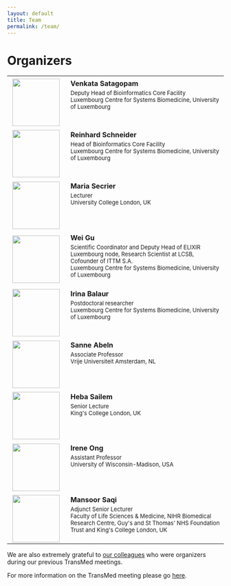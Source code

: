 ```yaml
---
layout: default
title: Team
permalink: /team/
---
```


# Organizers

<table>
    <tr>
    <td style="width:120px; text-align:center; font-size:90%; padding-top:0.4em;"><img src="../pics/organizers/VenkataSatagopam.jpg" width="110"/></td>
    <td style="vertical-align:top; padding-left:0.8em; padding-top:0.4em;"><strong>Venkata Satagopam</strong> <p style="margin-top:4px; line-height:100%;"><font size="2">Deputy Head of Bioinformatics Core Facility<br />Luxembourg Centre for Systems Biomedicine, University of Luxembourg</font></p></td>
    </tr>
    <tr>
    <td style="width:120px; text-align:center; font-size:90%; padding-top:0.4em;"><img src="../pics/organizers/ReinhardSchneider.jpg" width="110"/></td>
    <td style="vertical-align:top; padding-left:0.8em; padding-top:0.4em;"><strong>Reinhard Schneider</strong> <p style="margin-top:4px; line-height:100%;"><font size="2">Head of Bioinformatics Core Facility<br />Luxembourg Centre for Systems Biomedicine, University of Luxembourg </font></p></td>
    </tr>
    <tr>
     <td style="width:120px; text-align:center; font-size:90%; padding-top:0.4em;"><img src="../pics/organizers/MariaSecrier.jpg" width="110"/></td>
    <td style="vertical-align:top; padding-left:0.8em; padding-top:0.4em;"><strong>Maria Secrier</strong> <p style="margin-top:4px; line-height:100%;"><font size="2">Lecturer<br />University College London, UK</font></p></td>
    </tr>
    <tr>
    <td style="width:120px; text-align:center; font-size:90%; padding-top:0.4em;"><img src="../pics/organizers/WeiGu.jpg" width="110"/></td>
    <td style="vertical-align:top; padding-left:0.8em; padding-top:0.4em;"><strong>Wei Gu</strong> <p style="margin-top:4px; line-height:100%;"><font size="2">Scientific Coordinator and Deputy Head of ELIXIR Luxembourg node, Research Scientist at LCSB, Cofounder of ITTM S.A.<br />Luxembourg Centre for Systems Biomedicine, University of Luxembourg</font></p></td>
    </tr>
    <tr>
    <td style="width:120px; text-align:center; font-size:90%; padding-top:0.4em;"><a id="IrinaBalaur"><img src="../pics/organizers/IrinaBalaur.jpg" width="110"/></a></td>
    <td style="vertical-align:top; padding-left:0.8em; padding-top:0.4em;"><strong>Irina Balaur</strong> <p style="margin-top:4px; line-height:100%;"><font size="2">Postdoctoral researcher<br />Luxembourg Centre for Systems Biomedicine, University of Luxembourg</font></p></td>
    </tr>
        <tr>
    <td style="width:120px; text-align:center; font-size:90%; padding-top:0.4em;"><a id="SanneAbeln"><img src="../pics/organizers/SanneAbeln.jpg" width="110"/></a></td>
    <td style="vertical-align:top; padding-left:0.8em; padding-top:0.4em;"><strong>Sanne Abeln</strong> <p style="margin-top:4px; line-height:100%;"><font size="2">Associate Professor<br />Vrije Universiteit Amsterdam, NL</font></p></td>
    </tr>
        <tr>
    <td style="width:120px; text-align:center; font-size:90%; padding-top:0.4em;"><a id="HebaSailem"><img src="../pics/organizers/HebaSailem.jpg" width="110"/></a></td>
    <td style="vertical-align:top; padding-left:0.8em; padding-top:0.4em;"><strong>Heba Sailem</strong> <p style="margin-top:4px; line-height:100%;"><font size="2">Senior Lecture<br />King's College London, UK</font></p></td>
    </tr>
    <tr>
    <td style="width:120px; text-align:center; font-size:90%; padding-top:0.4em;"><img src="../pics/organizers/IreneOng.jpg" width="110"/></td>
    <td style="vertical-align:top; padding-left:0.8em; padding-top:0.4em;"><strong>Irene Ong</strong> <p style="margin-top:4px; line-height:100%;"><font size="2">Assistant Professor <br />University of Wisconsin-Madison, USA</font></p></td>
    </tr>
<!--   <tr>
    <td style="width:120px; text-align:center; font-size:90%; padding-top:0.4em;"><img src="../pics/organizers/AnnopMayampurath.jpeg" width="110"/></td>
    <td style="vertical-align:top; padding-left:0.8em; padding-top:0.4em;"><strong>Annop Mayampurath</strong> <p style="margin-top:4px; line-height:100%;"><font size="2">Assistant Professor <br />University of Wisconsin-Madison, USA</font></p></td>
    </tr> -->
        <tr>
    <td style="width:120px; text-align:center; font-size:90%; padding-top:0.4em;"><img src="../pics/organizers/MansoorSaqi.jpeg" width="110"/></td>
    <td style="vertical-align:top; padding-left:0.8em; padding-top:0.4em;"><strong>Mansoor Saqi</strong> <p style="margin-top:4px; line-height:100%;"><font size="2">Adjunct Senior Lecturer<br />Faculty of Life Sciences & Medicine, NIHR Biomedical Research Centre, Guy's and St Thomas' NHS Foundation Trust and King's College London, UK</font></p></td>
    </tr>
 </table>

 We are also extremely grateful to [our colleagues](https://transmed.github.io/TransMed_history/) who were organizers during our previous TransMed meetings.
    
 For more information on the TransMed meeting please go [here](https://transmed.github.io/).




